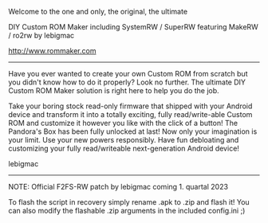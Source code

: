 Welcome to the one and only, the original, the ultimate

DIY Custom ROM Maker
including SystemRW / SuperRW
featuring MakeRW / ro2rw by lebigmac

http://www.rommaker.com

---------------------------------------------------------

Have you ever wanted to create your own Custom ROM from scratch but you didn't know how to do it properly?
Look no further. The ultimate DIY Custom ROM Maker solution is right here to help you do the job.

Take your boring stock read-only firmware that shipped with your Android device and transform it into a
totally exciting, fully read/write-able Custom ROM and customize it however you like with the click of a button!
The Pandora's Box has been fully unlocked at last! Now only your imagination is your limit. Use your new powers responsibly.
Have fun debloating and customizing your fully read/writeable next-generation Android device!

lebigmac

---------------------------------------------------------

NOTE: Official F2FS-RW patch by lebigmac coming 1. quartal 2023

To flash the script in recovery simply rename .apk to .zip and flash it!
You can also modify the flashable .zip arguments in the included config.ini ;)
